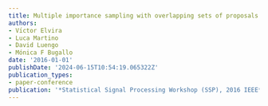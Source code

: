```yaml
---
title: Multiple importance sampling with overlapping sets of proposals
authors:
- Vı́ctor Elvira
- Luca Martino
- David Luengo
- Mónica F Bugallo
date: '2016-01-01'
publishDate: '2024-06-15T10:54:19.065322Z'
publication_types:
- paper-conference
publication: '*Statistical Signal Processing Workshop (SSP), 2016 IEEE*'
---
```

